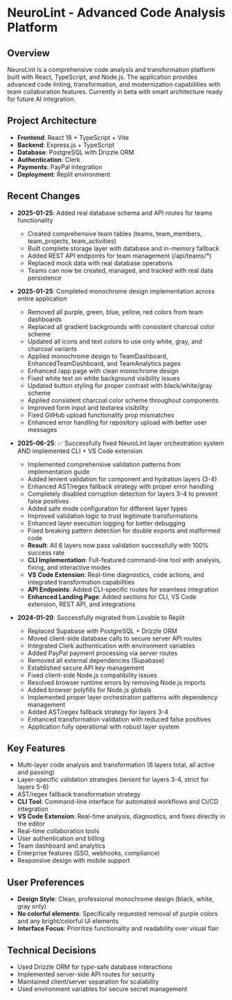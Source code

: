 # NeuroLint - Advanced Code Analysis Platform

## Overview

NeuroLint is a comprehensive code analysis and transformation platform built with React, TypeScript, and Node.js. The application provides advanced code linting, transformation, and modernization capabilities with team collaboration features. Currently in beta with smart architecture ready for future AI integration.

## Project Architecture

- **Frontend**: React 18 + TypeScript + Vite
- **Backend**: Express.js + TypeScript
- **Database**: PostgreSQL with Drizzle ORM
- **Authentication**: Clerk
- **Payments**: PayPal integration
- **Deployment**: Replit environment

## Recent Changes

- **2025-01-25**: Added real database schema and API routes for teams functionality
  - Created comprehensive team tables (teams, team_members, team_projects, team_activities)
  - Built complete storage layer with database and in-memory fallback
  - Added REST API endpoints for team management (/api/teams/\*)
  - Replaced mock data with real database operations
  - Teams can now be created, managed, and tracked with real data persistence

- **2025-01-25**: Completed monochrome design implementation across entire application
  - Removed all purple, green, blue, yellow, red colors from team dashboards
  - Replaced all gradient backgrounds with consistent charcoal color scheme
  - Updated all icons and text colors to use only white, gray, and charcoal variants
  - Applied monochrome design to TeamDashboard, EnhancedTeamDashboard, and TeamAnalytics pages
  - Enhanced /app page with clean monochrome design
  - Fixed white text on white background visibility issues
  - Updated button styling for proper contrast with black/white/gray scheme
  - Applied consistent charcoal color scheme throughout components
  - Improved form input and textarea visibility
  - Fixed GitHub upload functionality prop mismatches
  - Enhanced error handling for repository upload with better user messages

- **2025-06-25**: ✅ Successfully fixed NeuroLint layer orchestration system AND implemented CLI + VS Code extension
  - Implemented comprehensive validation patterns from implementation guide
  - Added lenient validation for component and hydration layers (3-4)
  - Enhanced AST/regex fallback strategy with proper error handling
  - Completely disabled corruption detection for layers 3-4 to prevent false positives
  - Added safe mode configuration for different layer types
  - Improved validation logic to trust legitimate transformations
  - Enhanced layer execution logging for better debugging
  - Fixed breaking pattern detection for double exports and malformed code
  - **Result**: All 6 layers now pass validation successfully with 100% success rate
  - **CLI Implementation**: Full-featured command-line tool with analysis, fixing, and interactive modes
  - **VS Code Extension**: Real-time diagnostics, code actions, and integrated transformation capabilities
  - **API Endpoints**: Added CLI-specific routes for seamless integration
  - **Enhanced Landing Page**: Added sections for CLI, VS Code extension, REST API, and integrations

- **2024-01-20**: Successfully migrated from Lovable to Replit
  - Replaced Supabase with PostgreSQL + Drizzle ORM
  - Moved client-side database calls to secure server API routes
  - Integrated Clerk authentication with environment variables
  - Added PayPal payment processing via server routes
  - Removed all external dependencies (Supabase)
  - Established secure API key management
  - Fixed client-side Node.js compatibility issues
  - Resolved browser runtime errors by removing Node.js imports
  - Added browser polyfills for Node.js globals
  - Implemented proper layer orchestration patterns with dependency management
  - Added AST/regex fallback strategy for layers 3-4
  - Enhanced transformation validation with reduced false positives
  - Application fully operational with robust layer system

## Key Features

- Multi-layer code analysis and transformation (6 layers total, all active and passing)
- Layer-specific validation strategies (lenient for layers 3-4, strict for layers 5-6)
- AST/regex fallback transformation strategy
- **CLI Tool**: Command-line interface for automated workflows and CI/CD integration
- **VS Code Extension**: Real-time analysis, diagnostics, and fixes directly in the editor
- Real-time collaboration tools
- User authentication and billing
- Team dashboard and analytics
- Enterprise features (SSO, webhooks, compliance)
- Responsive design with mobile support

## User Preferences

- **Design Style**: Clean, professional monochrome design (black, white, gray only)
- **No colorful elements**: Specifically requested removal of purple colors and any bright/colorful UI elements
- **Interface Focus**: Prioritize functionality and readability over visual flair

## Technical Decisions

- Used Drizzle ORM for type-safe database interactions
- Implemented server-side API routes for security
- Maintained client/server separation for scalability
- Used environment variables for secure secret management
